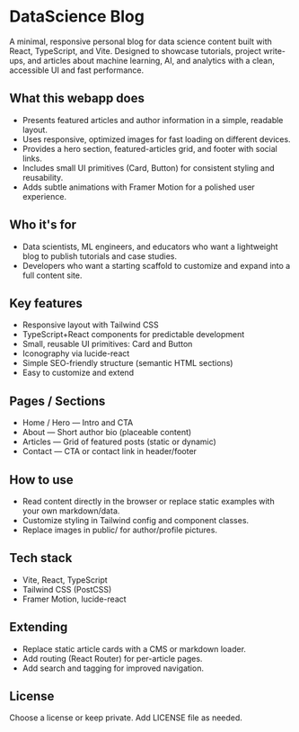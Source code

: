 # DataScience Blog

A minimal, responsive personal blog for data science content built with React, TypeScript, and Vite. Designed to showcase tutorials, project write-ups, and articles about machine learning, AI, and analytics with a clean, accessible UI and fast performance.

## What this webapp does

- Presents featured articles and author information in a simple, readable layout.
- Uses responsive, optimized images for fast loading on different devices.
- Provides a hero section, featured-articles grid, and footer with social links.
- Includes small UI primitives (Card, Button) for consistent styling and reusability.
- Adds subtle animations with Framer Motion for a polished user experience.

## Who it's for

- Data scientists, ML engineers, and educators who want a lightweight blog to publish tutorials and case studies.
- Developers who want a starting scaffold to customize and expand into a full content site.

## Key features

- Responsive layout with Tailwind CSS
- TypeScript+React components for predictable development
- Small, reusable UI primitives: Card and Button
- Iconography via lucide-react
- Simple SEO-friendly structure (semantic HTML sections)
- Easy to customize and extend

## Pages / Sections

- Home / Hero — Intro and CTA
- About — Short author bio (placeable content)
- Articles — Grid of featured posts (static or dynamic)
- Contact — CTA or contact link in header/footer

## How to use

- Read content directly in the browser or replace static examples with your own markdown/data.
- Customize styling in Tailwind config and component classes.
- Replace images in public/ for author/profile pictures.

## Tech stack

- Vite, React, TypeScript
- Tailwind CSS (PostCSS)
- Framer Motion, lucide-react

## Extending

- Replace static article cards with a CMS or markdown loader.
- Add routing (React Router) for per-article pages.
- Add search and tagging for improved navigation.

## License

Choose a license or keep private. Add LICENSE file as needed.
